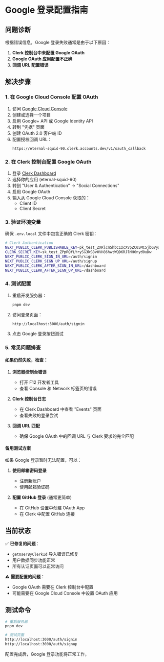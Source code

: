 # Google 登录配置指南

## 问题诊断
根据错误信息，Google 登录失败通常是由于以下原因：

1. **Clerk 控制台中未配置 Google OAuth**
2. **Google OAuth 应用配置不正确**
3. **回调 URL 配置错误**

## 解决步骤

### 1. 在 Google Cloud Console 配置 OAuth

1. 访问 [Google Cloud Console](https://console.cloud.google.com/)
2. 创建或选择一个项目
3. 启用 Google+ API 或 Google Identity API
4. 转到 "凭据" 页面
5. 创建 OAuth 2.0 客户端 ID
6. 配置授权回调 URL：
   ```
   https://eternal-squid-90.clerk.accounts.dev/v1/oauth_callback
   ```
   
### 2. 在 Clerk 控制台配置 Google OAuth

1. 登录 [Clerk Dashboard](https://dashboard.clerk.com/)
2. 选择你的应用 (eternal-squid-90)
3. 转到 "User & Authentication" → "Social Connections"
4. 启用 Google OAuth
5. 输入从 Google Cloud Console 获取的：
   - Client ID
   - Client Secret

### 3. 验证环境变量

确保 `.env.local` 文件中包含正确的 Clerk 密钥：

```bash
# Clerk Authentication
NEXT_PUBLIC_CLERK_PUBLISHABLE_KEY=pk_test_ZXRlcm5hbC1zcXVpZC05MC5jbGVyay5hY2NvdW50cy5kZXYk
CLERK_SECRET_KEY=sk_test_ZPpRQfLYrySG3kS8v0VH86hwtWQD6RJlMH6nyd0uDw
NEXT_PUBLIC_CLERK_SIGN_IN_URL=/auth/signin
NEXT_PUBLIC_CLERK_SIGN_UP_URL=/auth/signup
NEXT_PUBLIC_CLERK_AFTER_SIGN_IN_URL=/dashboard
NEXT_PUBLIC_CLERK_AFTER_SIGN_UP_URL=/dashboard
```

### 4. 测试配置

1. 重启开发服务器：
   ```bash
   pnpm dev
   ```

2. 访问登录页面：
   ```
   http://localhost:3000/auth/signin
   ```

3. 点击 Google 登录按钮测试

### 5. 常见问题排查

#### 如果仍然失败，检查：

1. **浏览器控制台错误**
   - 打开 F12 开发者工具
   - 查看 Console 和 Network 标签页的错误

2. **Clerk 控制台日志**
   - 在 Clerk Dashboard 中查看 "Events" 页面
   - 查看失败的登录尝试

3. **回调 URL 匹配**
   - 确保 Google OAuth 中的回调 URL 与 Clerk 要求的完全匹配

#### 备用测试方案

如果 Google 登录暂时无法配置，可以：

1. **使用邮箱密码登录**
   - 注册新账户
   - 使用邮箱验证码

2. **配置 GitHub 登录** (通常更简单)
   - 在 GitHub 设置中创建 OAuth App
   - 在 Clerk 中配置 GitHub 连接

## 当前状态

✅ **已修复的问题**：
- `getUserByClerkId` 导入错误已修复
- 用户数据同步功能正常
- 所有认证页面可以正常访问

⚠️ **需要配置的问题**：
- Google OAuth 需要在 Clerk 控制台中配置
- 可能需要在 Google Cloud Console 中设置 OAuth 应用

## 测试命令

```bash
# 重启服务器
pnpm dev

# 测试页面
http://localhost:3000/auth/signin
http://localhost:3000/auth/signup
```

配置完成后，Google 登录功能将正常工作。
